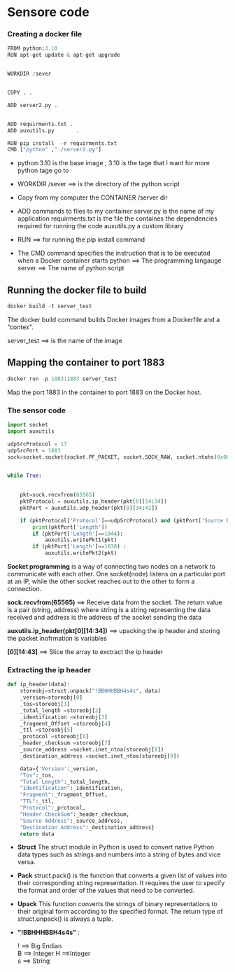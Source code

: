 # Sensore code

### Creating a docker file 


```python
FROM python:3.10
RUN apt-get update & apt-get upgrade 


WORKDIR /sever


COPY . .

ADD server2.py .


ADD requirments.txt .
ADD auxutils.py       .

RUN pip install  -r requirments.txt
CMD ["python" ,"./server2.py"]
```

 - python:3.10 is the base image  , 3.10 is the tage that I want 
for more python tage go to 




- WORKDIR /sever ==> is the directory of the python script




- Copy from my computer the CONTAINER /server dir



- ADD commands to files to my container 
     server.py is the name of my application 
     requirments.txt is the file the containes the dependencies required for running the code
     auxutils.py a custom library
     
     
     
- RUN  ==> for running the pip install command



- The CMD command specifies the instruction that is to be executed when a Docker container starts 
      python ==> The programming langauge 
      server ==> The name of python script 

     





## Running the docker file to build 


```python
docker build -t server_test
```

The docker build command builds Docker images from a Dockerfile and a “contex".


server_test ==> is the name of the image

## Mapping the container to port 1883


```python
docker run -p 1883:1883 server_test
```

Map the port 1883 in the container to port 1883 on the Docker host.

### The sensor code 


```python
import socket
import auxutils

udpSrcProtocol = 17
udpSrcPort = 1883
sock=socket.socket(socket.PF_PACKET, socket.SOCK_RAW, socket.ntohs(0x0800))


while True:

    
    pkt=sock.recvfrom(65565) 
    pktProtocol = auxutils.ip_header(pkt[0][14:34])
    pktPort = auxutils.udp_header(pkt[0][34:42])

    if (pktProtocol['Protocol']==udpSrcProtocol) and (pktPort['Source Port']==udpSrcPort):
        print(pktPort['Length'])
        if (pktPort['Length']==1044):
            auxutils.writePkt1(pkt)
        if (pktPort['Length']==1038) :
            auxutils.writePkt2(pkt)
```

**Socket programming** is a way of connecting two nodes on a network to communicate with each other. One socket(node) listens on a particular port at an IP, while the other socket reaches out to the other to form a connection.

**sock.recvfrom(65565)** ==> Receive data from the socket. The return value is a pair (string, address) where string is a string representing the data received and address is the address of the socket sending the data

**auxutils.ip_header(pkt[0][14:34])** ==> upacking the ip header and storing the packet inofrmation is variables

**[0][14:43]** ==> Slice the array to exctract the ip header 

### Extracting the ip header 


```python
def ip_header(data):
    storeobj=struct.unpack("!BBHHHBBH4s4s", data)
    _version=storeobj[0]
    _tos=storeobj[1]
    _total_length =storeobj[2]
    _identification =storeobj[3]
    _fragment_Offset =storeobj[4]
    _ttl =storeobj[5]
    _protocol =storeobj[6]
    _header_checksum =storeobj[7]
    _source_address =socket.inet_ntoa(storeobj[8])
    _destination_address =socket.inet_ntoa(storeobj[9])

    data={'Version':_version,
    "Tos":_tos,
    "Total Length":_total_length,
    "Identification":_identification,
    "Fragment":_fragment_Offset,
    "TTL":_ttl,
    "Protocol":_protocol,
    "Header CheckSum":_header_checksum,
    "Source Address":_source_address,
    "Destination Address":_destination_address}
    return data
```

- **Struct**  The struct module in Python is used to convert native Python data types such as strings and numbers into a string of bytes and vice versa.



- **Pack** struct.pack() is the function that converts a given list of values into their corresponding string representation. It requires the user to specify the format and order of the values that need to be converted.



- **Upack** This function converts the strings of binary representations to their original form according to the specified format. The return type of struct.unpack() is always a tuple.



- **"!BBHHHBBH4s4s"** : 

  !	==> Big Endian	
  B	==> Integer	
  H	==>Integer	
  s	==> String	


```python

```
